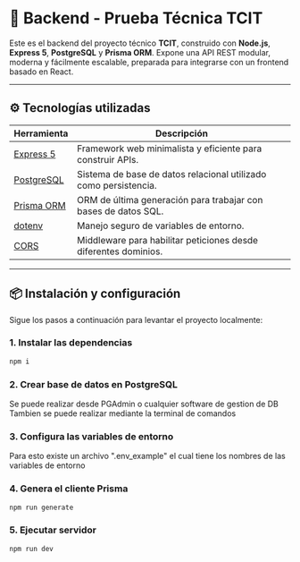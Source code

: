 # 🧪 Backend - Prueba Técnica TCIT

Este es el backend del proyecto técnico **TCIT**, construido con **Node.js**, **Express 5**, **PostgreSQL** y **Prisma ORM**. Expone una API REST modular, moderna y fácilmente escalable, preparada para integrarse con un frontend basado en React.

---

## ⚙️ Tecnologías utilizadas

| Herramienta               | Descripción                                                               |
|---------------------------|---------------------------------------------------------------------------|
| [Express 5](https://expressjs.com/)          | Framework web minimalista y eficiente para construir APIs.           |
| [PostgreSQL](https://www.postgresql.org/)    | Sistema de base de datos relacional utilizado como persistencia.     |
| [Prisma ORM](https://www.prisma.io/)         | ORM de última generación para trabajar con bases de datos SQL.       |
| [dotenv](https://www.npmjs.com/package/dotenv)| Manejo seguro de variables de entorno.                               |
| [CORS](https://www.npmjs.com/package/cors)   | Middleware para habilitar peticiones desde diferentes dominios.      |

---

## 📦 Instalación y configuración

Sigue los pasos a continuación para levantar el proyecto localmente:

### 1. Instalar las dependencias 
```bash
npm i
```
### 2. Crear base de datos en PostgreSQL
Se puede realizar desde PGAdmin o cualquier software de gestion de DB
Tambien se puede realizar mediante la terminal de comandos

### 3. Configura las variables de entorno
Para esto existe un archivo ".env_example" el cual tiene los nombres de las variables de entorno 

### 4.  Genera el cliente Prisma
```bash
npm run generate
```

### 5.  Ejecutar servidor
```bash
npm run dev
```

